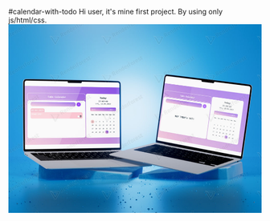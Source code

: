 
#calendar-with-todo
Hi user, it's mine first project. By using only js/html/css.
![Иллюстрация к проекту](https://github.com/Pyth0nHater/calendar-with-todo/blob/main/preview.jpg)
